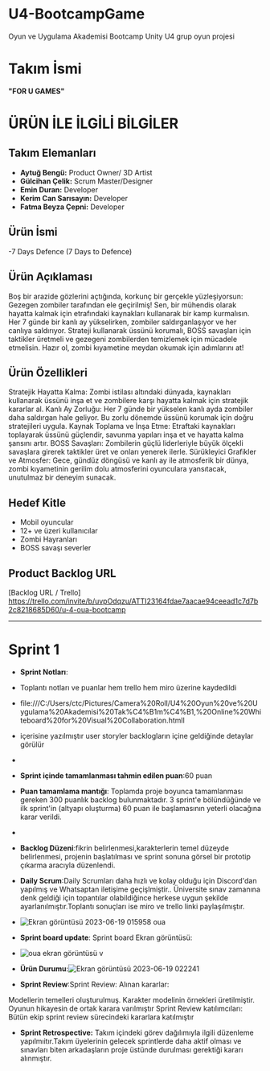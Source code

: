 # U4-BootcampGame
Oyun ve Uygulama Akademisi Bootcamp Unity U4 grup oyun projesi 
# **Takım İsmi**

**"FOR U GAMES"**  

# ÜRÜN İLE İLGİLİ BİLGİLER 

## Takım Elemanları
- **Aytuğ Bengü:**  Product Owner/ 3D Artist
- **Gülcihan Çelik:**  Scrum Master/Designer
- **Emin Duran:**  Developer
- **Kerim Can Sarısayın:** Developer
- **Fatma Beyza Çepni:** Developer


## Ürün İsmi
-7 Days Defence (7 Days to Defence)

## Ürün Açıklaması
Boş bir arazide gözlerini açtığında, korkunç bir gerçekle yüzleşiyorsun: Gezegen zombiler tarafından ele geçirilmiş! Sen, bir mühendis olarak hayatta kalmak için etrafındaki kaynakları kullanarak bir kamp kurmalısın. Her 7 günde bir kanlı ay yükselirken, zombiler saldırganlaşıyor ve her canlıya saldırıyor. Strateji kullanarak üssünü korumalı, BOSS savaşları için taktikler üretmeli ve gezegeni zombilerden temizlemek için mücadele etmelisin. Hazır ol, zombi kıyametine meydan okumak için adımlarını at!

## Ürün Özellikleri 
Stratejik Hayatta Kalma: Zombi istilası altındaki dünyada, kaynakları kullanarak üssünü inşa et ve zombilere karşı hayatta kalmak için stratejik kararlar al.
Kanlı Ay Zorluğu: Her 7 günde bir yükselen kanlı ayda zombiler daha saldırgan hale geliyor. Bu zorlu dönemde üssünü korumak için doğru stratejileri uygula.
Kaynak Toplama ve İnşa Etme: Etraftaki kaynakları toplayarak üssünü güçlendir, savunma yapıları inşa et ve hayatta kalma şansını artır.
BOSS Savaşları: Zombilerin güçlü liderleriyle büyük ölçekli savaşlara girerek taktikler üret ve onları yenerek ilerle.
Sürükleyici Grafikler ve Atmosfer: Gece, gündüz döngüsü ve kanlı ay ile atmosferik bir dünya, zombi kıyametinin gerilim dolu atmosferini oyunculara yansıtacak, unutulmaz bir deneyim sunacak.

## Hedef Kitle
- Mobil oyuncular
- 12+ ve üzeri kullanıcılar
- Zombi Hayranları
- BOSS savaşı severler

## Product Backlog URL

  [Backlog URL / Trello] https://trello.com/invite/b/uvpOdqzu/ATTI23164fdae7aacae94ceead1c7d7b2c8218685D60/u-4-oua-bootcamp
  
  
  ---
  
  # Sprint 1
  - **Sprint Notları**: 
  - Toplantı notları ve puanlar hem trello hem miro üzerine kaydedildi
  - file:///C:/Users/ctc/Pictures/Camera%20Roll/U4%20Oyun%20ve%20Uygulama%20Akademisi%20Tak%C4%B1m%C4%B1,%20Online%20Whiteboard%20for%20Visual%20Collaboration.htmll 
  - içerisine yazılmıştır user storyler backlogların içine geldiğinde detaylar görülür
  - 
  
 - **Sprint içinde tamamlanması tahmin edilen puan**:60 puan 
 -  **Puan tamamlama mantığı**: Toplamda proje boyunca tamamlanması gereken 300 puanlık backlog bulunmaktadır. 3 sprint'e bölündüğünde ve ilk sprint'in (altyapı oluşturma) 60 puan ile başlamasının yeterli olacağına karar verildi.
 -  
 -  **Backlog Düzeni**:fikrin belirlenmesi,karakterlerin temel düzeyde belirlenmesi, projenin başlatılması ve sprint sonuna görsel bir prototip çıkarma aracıyla düzenlendi.
 -  **Daily Scrum**:Daily Scrumları daha hızlı ve kolay olduğu için Discord'dan yapılmış ve  Whatsaptan iletişime geçişlmiştir.. Üniversite sınav zamanına denk geldiği için topantılar olabildiğince herkese uygun şekilde ayarlanılmıştır.Toplantı sonuçları ise miro ve trello linki paylaşılmıştır.
 -  ![Ekran görüntüsü 2023-06-19 015958 oua](https://github.com/EminDrn/U4-BootcampGame/assets/129333111/3c86df42-3e2f-4645-ac42-56c20483b4a3)


 -  **Sprint board update**: Sprint board Ekran görüntüsü:
 -  ![oua ekran görüntüsü v](https://github.com/EminDrn/U4-BootcampGame/assets/129333111/87bf572a-60c5-45ba-b8a0-54cfaeff5693)

 -  **Ürün Durumu**:![Ekran görüntüsü 2023-06-19 022241](https://github.com/EminDrn/U4-BootcampGame/assets/129333111/fb404778-99a1-45ce-9c9a-442eacfe25b0)

 -  **Sprint Review**:Sprint Review: Alınan kararlar:

Modellerin temelleri oluşturulmuş.
Karakter modelinin örnekleri üretilmiştir.
Oyunun hikayesin de ortak karara varılmıştır
Sprint Review katılımcıları: Bütün ekip sprint review sürecindeki kararlara katılmıştır
 -  **Sprint Retrospective:**
Takım içindeki görev dağılımıyla ilgili düzenleme yapılmıitır.Takım üyelerinin gelecek sprintlerde daha aktif olması ve sınavları biten arkadaşların proje üstünde durulması gerektiği kararı alınmıştır.




 


